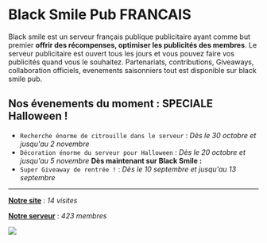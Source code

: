 # Black Smile Pub FRANCAIS

Black smile est un serveur français publique publicitaire ayant comme but premier **offrir des récompenses, optimiser les publicités des membres**. Le serveur publicitaire est ouvert tous les jours et vous pouvez faire vos publicités quand vous le souhaitez. Partenariats, contributions, Giveaways, collaboration officiels, evenements saisonniers tout est disponible sur black smile pub.

## Nos évenements du moment : **SPECIALE Halloween !**
* `Recherche énorme de citrouille dans le serveur` : _Dès le 30 octobre et jusqu'au 2 novembre_
* `Décoration énorme du serveur pour Halloween` : _Dès le 20 octobre et jusqu'au 5 novembre_
**Dès maintenant sur Black Smile :**
* `Super Giveaway de rentrée !` : _Dès le 10 septembre et jusqu'au 13 septembre_

***

**[Notre site]( http://black-smile.atspace.eu/)** : _14 visites_

**[Notre serveur](https://discord.gg/5rBZDzFGk2)** : _423 membres_

![](https://media.discordapp.net/attachments/879398389542957056/879398432316465212/IMG_20210823_181107.jpg)
